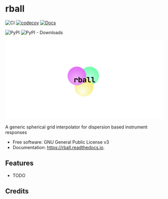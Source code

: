 # rball
![CI](https://github.com/grburgess/rball/workflows/CI/badge.svg?branch=master)
[![codecov](https://codecov.io/gh/grburgess/rball/branch/master/graph/badge.svg)](https://codecov.io/gh/grburgess/rball)
[![Docs](https://github.com/grburgess/rball/actions/workflows/docs.yml/badge.svg)](https://jmichaelburgess.com/rball/)

![PyPI](https://img.shields.io/pypi/v/rball)
![PyPI - Downloads](https://img.shields.io/pypi/dm/rball)

![alt text](https://raw.githubusercontent.com/grburgess/rball/master/docs/media/logo.png)


A generic spherical grid interpolator for dispersion based instrument responses


* Free software: GNU General Public License v3
* Documentation: https://rball.readthedocs.io.


## Features


* TODO

## Credits

